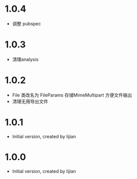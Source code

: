# 1.0.4

- 调整 pubspec

# 1.0.3

- 清理analysis

# 1.0.2

- File 类改名为 FileParams 存储MimeMultipart 方便文件输出
- 清理无用导出文件

# 1.0.1

- Initial version, created by lijian

# 1.0.0

- Initial version, created by lijian
